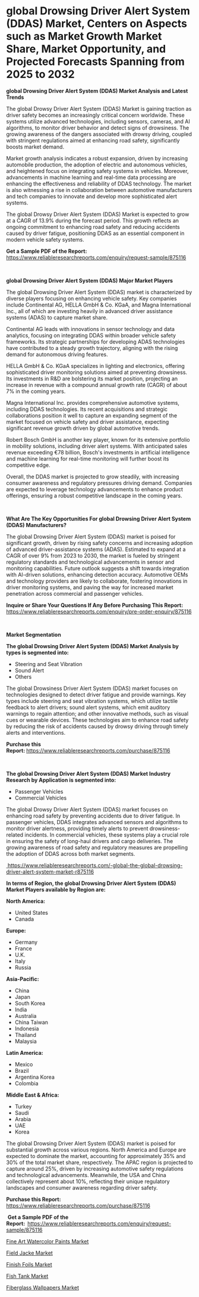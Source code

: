 <p><h1>global Drowsing Driver Alert System (DDAS) Market, Centers on Aspects such as Market Growth Market Share, Market Opportunity, and Projected Forecasts Spanning from 2025 to 2032</h1></p><p><strong>global Drowsing Driver Alert System (DDAS) Market Analysis and Latest Trends</strong></p>
<p><p>The global Drowsy Driver Alert System (DDAS) Market is gaining traction as driver safety becomes an increasingly critical concern worldwide. These systems utilize advanced technologies, including sensors, cameras, and AI algorithms, to monitor driver behavior and detect signs of drowsiness. The growing awareness of the dangers associated with drowsy driving, coupled with stringent regulations aimed at enhancing road safety, significantly boosts market demand.</p><p>Market growth analysis indicates a robust expansion, driven by increasing automobile production, the adoption of electric and autonomous vehicles, and heightened focus on integrating safety systems in vehicles. Moreover, advancements in machine learning and real-time data processing are enhancing the effectiveness and reliability of DDAS technology. The market is also witnessing a rise in collaboration between automotive manufacturers and tech companies to innovate and develop more sophisticated alert systems.</p><p>The global Drowsy Driver Alert System (DDAS) Market is expected to grow at a CAGR of 13.9% during the forecast period. This growth reflects an ongoing commitment to enhancing road safety and reducing accidents caused by driver fatigue, positioning DDAS as an essential component in modern vehicle safety systems.</p></p>
<p><strong>Get a Sample PDF of the Report:&nbsp;</strong> <a href="https://www.reliableresearchreports.com/enquiry/request-sample/875116?utm_campaign=8&utm_medium=2&utm_source=Github&utm_content=ia&utm_term=21032025&utm_id=global-drowsing-driver-alert-system-ddas">https://www.reliableresearchreports.com/enquiry/request-sample/875116</a></p>
<p>&nbsp;</p>
<p><strong>global Drowsing Driver Alert System (DDAS) Major Market Players</strong></p>
<p><p>The global Drowsing Driver Alert System (DDAS) market is characterized by diverse players focusing on enhancing vehicle safety. Key companies include Continental AG, HELLA GmbH & Co. KGaA, and Magna International Inc., all of which are investing heavily in advanced driver assistance systems (ADAS) to capture market share. </p><p>Continental AG leads with innovations in sensor technology and data analytics, focusing on integrating DDAS within broader vehicle safety frameworks. Its strategic partnerships for developing ADAS technologies have contributed to a steady growth trajectory, aligning with the rising demand for autonomous driving features.</p><p>HELLA GmbH & Co. KGaA specializes in lighting and electronics, offering sophisticated driver monitoring solutions aimed at preventing drowsiness. Its investments in R&D are bolstering its market position, projecting an increase in revenue with a compound annual growth rate (CAGR) of about 7% in the coming years.</p><p>Magna International Inc. provides comprehensive automotive systems, including DDAS technologies. Its recent acquisitions and strategic collaborations position it well to capture an expanding segment of the market focused on vehicle safety and driver assistance, expecting significant revenue growth driven by global automotive trends.</p><p>Robert Bosch GmbH is another key player, known for its extensive portfolio in mobility solutions, including driver alert systems. With anticipated sales revenue exceeding €78 billion, Bosch's investments in artificial intelligence and machine learning for real-time monitoring will further boost its competitive edge.</p><p>Overall, the DDAS market is projected to grow steadily, with increasing consumer awareness and regulatory pressures driving demand. Companies are expected to leverage technology advancements to enhance product offerings, ensuring a robust competitive landscape in the coming years.</p></p>
<p>&nbsp;</p>
<p><strong>What Are The Key Opportunities For global Drowsing Driver Alert System (DDAS) Manufacturers?</strong></p>
<p><p>The global Drowsing Driver Alert System (DDAS) market is poised for significant growth, driven by rising safety concerns and increasing adoption of advanced driver-assistance systems (ADAS). Estimated to expand at a CAGR of over 9% from 2023 to 2030, the market is fueled by stringent regulatory standards and technological advancements in sensor and monitoring capabilities. Future outlook suggests a shift towards integration with AI-driven solutions, enhancing detection accuracy. Automotive OEMs and technology providers are likely to collaborate, fostering innovations in driver monitoring systems, and paving the way for increased market penetration across commercial and passenger vehicles.</p></p>
<p><strong>Inquire or Share Your Questions If Any Before Purchasing This Report:</strong> <a href="https://www.reliableresearchreports.com/enquiry/pre-order-enquiry/875116?utm_campaign=8&utm_medium=2&utm_source=Github&utm_content=ia&utm_term=21032025&utm_id=global-drowsing-driver-alert-system-ddas">https://www.reliableresearchreports.com/enquiry/pre-order-enquiry/875116</a></p>
<p>&nbsp;</p>
<p><strong>Market Segmentation</strong></p>
<p><strong>The global Drowsing Driver Alert System (DDAS) Market Analysis by types is segmented into:</strong></p>
<p><ul><li>Steering and Seat Vibration</li><li>Sound Alert</li><li>Others</li></ul></p>
<p><p>The global Drowsiness Driver Alert System (DDAS) market focuses on technologies designed to detect driver fatigue and provide warnings. Key types include steering and seat vibration systems, which utilize tactile feedback to alert drivers; sound alert systems, which emit auditory warnings to regain attention; and other innovative methods, such as visual cues or wearable devices. These technologies aim to enhance road safety by reducing the risk of accidents caused by drowsy driving through timely alerts and interventions.</p></p>
<p><strong>Purchase this Report:&nbsp;</strong><a href="https://www.reliableresearchreports.com/purchase/875116?utm_campaign=8&utm_medium=2&utm_source=Github&utm_content=ia&utm_term=21032025&utm_id=global-drowsing-driver-alert-system-ddas">https://www.reliableresearchreports.com/purchase/875116</a></p>
<p>&nbsp;</p>
<p><strong>The global Drowsing Driver Alert System (DDAS) Market Industry Research by Application is segmented into:</strong></p>
<p><ul><li>Passenger Vehicles</li><li>Commercial Vehicles</li></ul></p>
<p><p>The global Drowsy Driver Alert System (DDAS) market focuses on enhancing road safety by preventing accidents due to driver fatigue. In passenger vehicles, DDAS integrates advanced sensors and algorithms to monitor driver alertness, providing timely alerts to prevent drowsiness-related incidents. In commercial vehicles, these systems play a crucial role in ensuring the safety of long-haul drivers and cargo deliveries. The growing awareness of road safety and regulatory measures are propelling the adoption of DDAS across both market segments.</p></p>
<p><a href="https://www.reliableresearchreports.com/-global-the-global-drowsing-driver-alert-system-market-r875116?utm_campaign=8&utm_medium=2&utm_source=Github&utm_content=ia&utm_term=21032025&utm_id=global-drowsing-driver-alert-system-ddas">&nbsp;https://www.reliableresearchreports.com/-global-the-global-drowsing-driver-alert-system-market-r875116</a></p>
<p><strong>In terms of Region, the global Drowsing Driver Alert System (DDAS) Market Players available by Region are:</strong></p>
<p>
    <p> <strong> North America: </strong>
        <ul>
            <li>United States</li>
            <li>Canada</li>
        </ul>
        </p> 
    <p> <strong> Europe: </strong>
        <ul>
            <li>Germany</li>
            <li>France</li>
            <li>U.K.</li>
            <li>Italy</li>
            <li>Russia</li>
        </ul>
        </p> 
    <p> <strong> Asia-Pacific: </strong>
        <ul>
            <li>China</li>
            <li>Japan</li>
            <li>South Korea</li>
            <li>India</li>
            <li>Australia</li>
            <li>China Taiwan</li>
            <li>Indonesia</li>
            <li>Thailand</li>
            <li>Malaysia</li>
        </ul>
        </p> 
    <p> <strong> Latin America: </strong>
        <ul>
            <li>Mexico</li>
            <li>Brazil</li>
            <li>Argentina Korea</li>
            <li>Colombia</li>
        </ul>
        </p> 
    <p> <strong> Middle East & Africa: </strong>
        <ul>
            <li>Turkey</li>
            <li>Saudi</li>
            <li>Arabia</li>
            <li>UAE</li>
            <li>Korea</li>
        </ul>
    </p>
    </p>
<p><p>The global Drowsing Driver Alert System (DDAS) market is poised for substantial growth across various regions. North America and Europe are expected to dominate the market, accounting for approximately 35% and 30% of the total market share, respectively. The APAC region is projected to capture around 25%, driven by increasing automotive safety regulations and technological advancements. Meanwhile, the USA and China collectively represent about 10%, reflecting their unique regulatory landscapes and consumer awareness regarding driver safety.</p></p>
<p><strong>Purchase this Report: </strong><a href="https://www.reliableresearchreports.com/purchase/875116?utm_campaign=8&utm_medium=2&utm_source=Github&utm_content=ia&utm_term=21032025&utm_id=global-drowsing-driver-alert-system-ddas">https://www.reliableresearchreports.com/purchase/875116</a></p>
<p>&nbsp;<strong>Get a Sample PDF of the Report:&nbsp;&nbsp;</strong><a href="https://www.reliableresearchreports.com/enquiry/request-sample/875116?utm_campaign=8&utm_medium=2&utm_source=Github&utm_content=ia&utm_term=21032025&utm_id=global-drowsing-driver-alert-system-ddas">https://www.reliableresearchreports.com/enquiry/request-sample/875116</a></p>
<p><strong></strong></p>
<p><p><a href="https://github.com/vigatoimrene04/Market-Research-Report-List-1/blob/main/fine-art-watercolor-paints-market.md?utm_campaign=8&utm_medium=2&utm_source=Github&utm_content=ia&utm_term=21032025&utm_id=global-drowsing-driver-alert-system-ddas">Fine Art Watercolor Paints Market</a></p><p><a href="https://github.com/bufkamaiahi7/Market-Research-Report-List-1/blob/main/field-jacke-market.md?utm_campaign=8&utm_medium=2&utm_source=Github&utm_content=ia&utm_term=21032025&utm_id=global-drowsing-driver-alert-system-ddas">Field Jacke Market</a></p><p><a href="https://github.com/gasiorgary79/Market-Research-Report-List-1/blob/main/finish-foils-market.md?utm_campaign=8&utm_medium=2&utm_source=Github&utm_content=ia&utm_term=21032025&utm_id=global-drowsing-driver-alert-system-ddas">Finish Foils Market</a></p><p><a href="https://github.com/supashcriana/Market-Research-Report-List-1/blob/main/fish-tank-market.md?utm_campaign=8&utm_medium=2&utm_source=Github&utm_content=ia&utm_term=21032025&utm_id=global-drowsing-driver-alert-system-ddas">Fish Tank Market</a></p><p><a href="https://github.com/wyettillesr4/Market-Research-Report-List-1/blob/main/fiberglass-wallpapers-market.md?utm_campaign=8&utm_medium=2&utm_source=Github&utm_content=ia&utm_term=21032025&utm_id=global-drowsing-driver-alert-system-ddas">Fiberglass Wallpapers Market</a></p></p>
